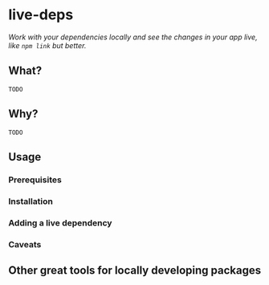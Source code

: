 # live-deps

_Work with your dependencies locally and see the changes in your app live, like `npm link` but better._

## What?

`TODO`

## Why?

`TODO`

## Usage

### Prerequisites

### Installation

### Adding a live dependency

### Caveats

## Other great tools for locally developing packages

